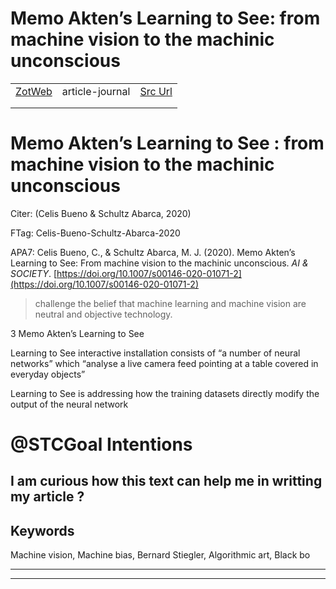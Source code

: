 
# Memo Akten’s Learning to See: from machine vision to the machinic unconscious
|       |       |       |
|  ---  |  ---  |  ---  |
|   [ZotWeb](http://zotero.org/users/180474/items/C8AV4K46)    | article-journal      | [Src Url](http://link.springer.com/10.1007/s00146-020-01071-2)      |
|       |       |       |
|       |       |       |

Memo Akten’s Learning to See : from machine vision to the machinic unconscious
==============================================================================



Citer: (Celis Bueno & Schultz Abarca, 2020)

FTag: Celis-Bueno-Schultz-Abarca-2020

APA7: Celis Bueno, C., & Schultz Abarca, M. J. (2020). Memo Akten’s Learning to See: From machine vision to the machinic unconscious. _AI & SOCIETY_. [https://doi.org/10.1007/s00146-020-01071-2](https://doi.org/10.1007/s00146-020-01071-2)



>challenge the belief that machine learning and machine vision are neutral and objective technology.



3 Memo Akten’s Learning to See



Learning to See interactive installation consists of “a number of neural networks” which “analyse a live camera feed pointing at a table covered in everyday objects”



Learning to See is addressing how the training datasets directly modify the output of the neural network



@STCGoal Intentions
===================

I am curious how this text can help me in writting my article ?
---------------------------------------------------------------



Keywords
--------

Machine vision, Machine bias, Bernard Stiegler, Algorithmic art, Black bo






----

----

